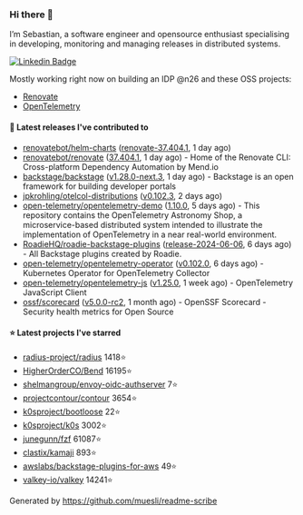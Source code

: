 ### Hi there 👋

I’m Sebastian, a software engineer and opensource enthusiast specialising in developing, monitoring and managing releases in distributed systems.    

[![Linkedin Badge](https://img.shields.io/badge/-LinkedIn-blue?style=flat&logo=Linkedin&logoColor=white&link=https://www.linkedin.com/in/sebastian-poxhofer/)](https://www.linkedin.com/in/sebastian-poxhofer/)

Mostly working right now on building an IDP @n26 and these OSS projects:
- [Renovate](https://github.com/renovatebot/renovate)
- [OpenTelemetry](https://github.com/open-telemetry)



#### 🚀 Latest releases I've contributed to

- [renovatebot/helm-charts](https://github.com/renovatebot/helm-charts) ([renovate-37.404.1](https://github.com/renovatebot/helm-charts/releases/tag/renovate-37.404.1), 1 day ago)
- [renovatebot/renovate](https://github.com/renovatebot/renovate) ([37.404.1](https://github.com/renovatebot/renovate/releases/tag/37.404.1), 1 day ago) - Home of the Renovate CLI: Cross-platform Dependency Automation by Mend.io
- [backstage/backstage](https://github.com/backstage/backstage) ([v1.28.0-next.3](https://github.com/backstage/backstage/releases/tag/v1.28.0-next.3), 1 day ago) - Backstage is an open framework for building developer portals
- [jpkrohling/otelcol-distributions](https://github.com/jpkrohling/otelcol-distributions) ([v0.102.3](https://github.com/jpkrohling/otelcol-distributions/releases/tag/v0.102.3), 2 days ago)
- [open-telemetry/opentelemetry-demo](https://github.com/open-telemetry/opentelemetry-demo) ([1.10.0](https://github.com/open-telemetry/opentelemetry-demo/releases/tag/1.10.0), 5 days ago) - This repository contains the OpenTelemetry Astronomy Shop, a microservice-based distributed system intended to illustrate the implementation of OpenTelemetry in a near real-world environment.
- [RoadieHQ/roadie-backstage-plugins](https://github.com/RoadieHQ/roadie-backstage-plugins) ([release-2024-06-06](https://github.com/RoadieHQ/roadie-backstage-plugins/releases/tag/release-2024-06-06), 6 days ago) - All Backstage plugins created by Roadie.
- [open-telemetry/opentelemetry-operator](https://github.com/open-telemetry/opentelemetry-operator) ([v0.102.0](https://github.com/open-telemetry/opentelemetry-operator/releases/tag/v0.102.0), 6 days ago) - Kubernetes Operator for OpenTelemetry Collector
- [open-telemetry/opentelemetry-js](https://github.com/open-telemetry/opentelemetry-js) ([v1.25.0](https://github.com/open-telemetry/opentelemetry-js/releases/tag/v1.25.0), 1 week ago) - OpenTelemetry JavaScript Client
- [ossf/scorecard](https://github.com/ossf/scorecard) ([v5.0.0-rc2](https://github.com/ossf/scorecard/releases/tag/v5.0.0-rc2), 1 month ago) - OpenSSF Scorecard - Security health metrics for Open Source

#### ⭐ Latest projects I've starred

- [radius-project/radius](https://github.com/radius-project/radius) 1418⭐
- [HigherOrderCO/Bend](https://github.com/HigherOrderCO/Bend) 16195⭐
- [shelmangroup/envoy-oidc-authserver](https://github.com/shelmangroup/envoy-oidc-authserver) 7⭐
- [projectcontour/contour](https://github.com/projectcontour/contour) 3654⭐
- [k0sproject/bootloose](https://github.com/k0sproject/bootloose) 22⭐
- [k0sproject/k0s](https://github.com/k0sproject/k0s) 3002⭐
- [junegunn/fzf](https://github.com/junegunn/fzf) 61087⭐
- [clastix/kamaji](https://github.com/clastix/kamaji) 893⭐
- [awslabs/backstage-plugins-for-aws](https://github.com/awslabs/backstage-plugins-for-aws) 49⭐
- [valkey-io/valkey](https://github.com/valkey-io/valkey) 14241⭐



Generated by https://github.com/muesli/readme-scribe
